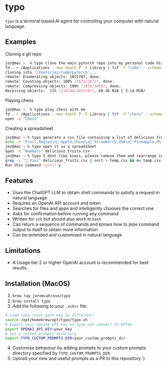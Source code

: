 # typo

`typo` is a terminal based AI agent for controlling your computer with natural language.

## Examples

Cloning a git repo

```zsh
jez@mac ~  % typo clone the main pytorch repo into my personal code dir
fd . ~ /Applications --max-depth 7 -E Library | fzf -f "code" --scheme=path | head -n 30 | typo
Cloning into '/Users/jez/Code/pytorch'...
remote: Enumerating objects: 1021787, done.
remote: Counting objects: 100% (2672/2672), done.
remote: Compressing objects: 100% (1459/1459), done.
Receiving objects:  11% (116544/1021787), 60.56 MiB | 3.14 MiB/
```

Playing chess

```zsh
jez@mac ~  % typo play chess with me
fd . ~ /Applications --max-depth 7 -E Library | fzf -f "chess" --scheme=path | head -n 30 | typo
open -a "Chess"
```

Creating a spreadsheet

```zsh
jez@mac ~ % typo generate a csv file containing a list of delicious fruits followed by their main regions of production
echo -e "Fruit,Region\n🍎 Apple,China\n🍓 Strawberry,USA\n🍍 Pineapple,Philippines\n🍇 Grapes,Italy\n🍉 Watermelon,China\n🍒 Cherry,Turkey\n🥭 Mango,India\n🍑 Peach,China\n🍊 Orange,Brazil\n🥝 Kiwi,Italy\n🍋 Lemon,Mexico\n🍈 Melon,Turkey" > delicious_fruits.csv
jez@mac ~ % typo open it as a spreadsheet
open -a "Numbers" delicious_fruits.csv
jez@mac ~ % typo I dont like kiwis, please remove them and rearrange in alphabetical order
grep -v "🥝 Kiwi" delicious_fruits.csv | sort > temp.csv && mv temp.csv delicious_fruits.csv && open -a "Numbers" delicious_fruits.csv
Run this command (y/n)? y
```

## Features
- Uses the ChatGPT LLM to obtain shell commands to satisfy a request in natural language
- Requires an OpenAI API account and token
- Searches for files and apps and intelligently chooses the correct one
- Asks for confirmation before running any command
- Written for `zsh` but should also work in `bash`
- Can return a sequence of commands and knows how to pipe command output to itself to obtain more information
- Can be extended and customised in natural language

## Limitations
- A Usage tier 2 or higher OpenAI account is recommended for best results.

## Installation (MacOS)
1. `brew tap jeremiahrose/typo`
2. `brew install typo`
3. Add the following to your `.zshrc` file:
```zsh
# Load typo (your path may be different)
source /opt/homebrew/opt/typo/typo.sh
# Export your OpenAI API key so typo can connect to GPT4o
export OPENAI_API_KEY=your_key
# Set a custom prompts directory
export TYPO_CUSTOM_PROMPTS_DIR=your_custom_prompts_dir
```
4. Customise behaviour by adding prompts to your custom prompts directory specified by `TYPO_CUSTOM_PROMPTS_DIR`
5. Upload your new and useful prompts as a PR to this repository :)
